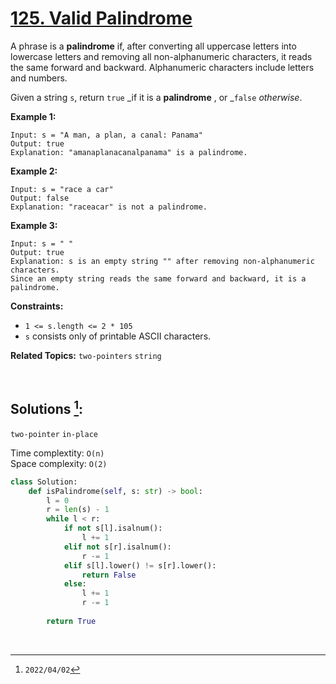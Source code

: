 # [125. Valid Palindrome](https://leetcode.com/problems/valid-palindrome)
A phrase is a **palindrome** if, after converting all uppercase letters into lowercase letters and removing all non-alphanumeric characters, it reads the same forward and backward. Alphanumeric characters include letters and numbers.

Given a string `s`, return `true` _if it is a **palindrome** , or _`false` _otherwise_.

 

**Example 1:**

    Input: s = "A man, a plan, a canal: Panama"
    Output: true
    Explanation: "amanaplanacanalpanama" is a palindrome.


**Example 2:**

    Input: s = "race a car"
    Output: false
    Explanation: "raceacar" is not a palindrome.


**Example 3:**

    Input: s = " "
    Output: true
    Explanation: s is an empty string "" after removing non-alphanumeric characters.
    Since an empty string reads the same forward and backward, it is a palindrome.




**Constraints:**

  * `1 <= s.length <= 2 * 105`
  * `s` consists only of printable ASCII characters.




**Related Topics:** `two-pointers` `string`

<br>

## Solutions [^1]:

`two-pointer` `in-place`

Time complextity: `O(n)` <br>
Space complexity: `O(2)`

```python
class Solution:
    def isPalindrome(self, s: str) -> bool:  
        l = 0
        r = len(s) - 1
        while l < r:
            if not s[l].isalnum():
                l += 1
            elif not s[r].isalnum():
                r -= 1
            elif s[l].lower() != s[r].lower():
                return False
            else:
                l += 1
                r -= 1
                
        return True
```

<br>

[^1]: `2022/04/02`
